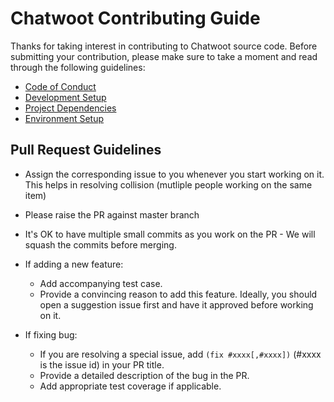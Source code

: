 # Chatwoot Contributing Guide

Thanks for taking interest in contributing to Chatwoot source code. Before submitting your contribution, please make sure to take a moment and read through the following guidelines:

- [Code of Conduct](https://github.com/chatwoot/chatwoot/blob/master/CODE_OF_CONDUCT.md)
- [Development Setup](https://docs.chatwoot.com/#/development/environment-setup/ubuntu)
- [Project Dependencies](https://docs.chatwoot.com/#/development/project-setup/dependencies)
- [Environment Setup](https://docs.chatwoot.com/#/development/project-setup/environment-variables)

## Pull Request Guidelines

- Assign the corresponding issue to you whenever you start working on it. This helps in resolving collision (mutliple people working on the same item)

- Please raise the PR against master branch

- It's OK to have multiple small commits as you work on the PR - We will squash the commits before merging.

- If adding a new feature:
  - Add accompanying test case.
  - Provide a convincing reason to add this feature. Ideally, you should open a suggestion issue first and have it approved before working on it.

- If fixing bug:
  - If you are resolving a special issue, add `(fix #xxxx[,#xxxx])` (#xxxx is the issue id) in your PR title.
  - Provide a detailed description of the bug in the PR.
  - Add appropriate test coverage if applicable.
